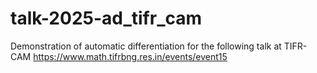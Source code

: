 # talk-2025-ad_tifr_cam
Demonstration of automatic differentiation for the following talk at TIFR-CAM https://www.math.tifrbng.res.in/events/event15
